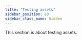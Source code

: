```yaml
---
title: "Testing assets"
sidebar_position: 60
sidebar_class_name: hidden
---
```


This section is about testing assets.